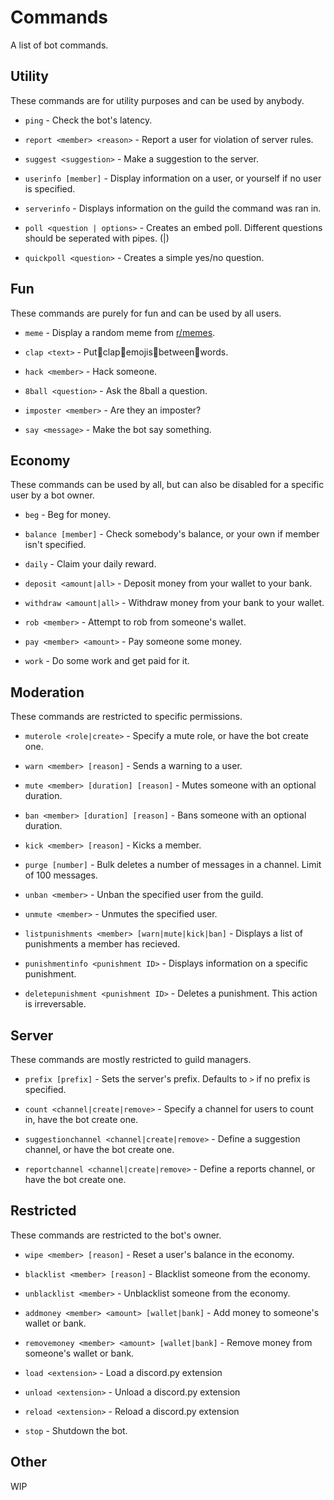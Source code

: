 # Commands
A list of bot commands.

## Utility
These commands are for utility purposes and can be used by anybody.

- `ping` - Check the bot's latency.

- `report <member> <reason>` - Report a user for violation of server rules.

- `suggest <suggestion>` - Make a suggestion to the server.

- `userinfo [member]` - Display information on a user, or yourself if no user is specified.

- `serverinfo` - Displays information on the guild the command was ran in.

- `poll <question | options>` - Creates an embed poll. Different questions should be seperated with pipes. (|)

- `quickpoll <question>` - Creates a simple yes/no question.

## Fun
These commands are purely for fun and can be used by all users.

- `meme` - Display a random meme from [r/memes](https://reddit.com/r/memes/).

- `clap <text>` - Put👏clap👏emojis👏between👏words.

- `hack <member>` - Hack someone.

- `8ball <question>` - Ask the 8ball a question.

- `imposter <member>` - Are they an imposter?

- `say <message>` - Make the bot say something.

## Economy
These commands can be used by all, but can also be disabled for a specific user by a bot owner.

- `beg` - Beg for money.

- `balance [member]` - Check somebody's balance, or your own if member isn't specified.

- `daily` - Claim your daily reward.

- `deposit <amount|all>` - Deposit money from your wallet to your bank.

- `withdraw <amount|all>` - Withdraw money from your bank to your wallet.

- `rob <member>` - Attempt to rob from someone's wallet. 

- `pay <member> <amount>` - Pay someone some money.

- `work` - Do some work and get paid for it.

## Moderation
These commands are restricted to specific permissions.

- `muterole <role|create>` - Specify a mute role, or have the bot create one.

- `warn <member> [reason]` - Sends a warning to a user.

- `mute <member> [duration] [reason]` - Mutes someone with an optional duration.

- `ban <member> [duration] [reason]` - Bans someone with an optional duration.

- `kick <member> [reason]` - Kicks a member.

- `purge [number]` - Bulk deletes a number of messages in a channel. Limit of 100 messages.

- `unban <member>` - Unban the specified user from the guild.

- `unmute <member>` - Unmutes the specified user.

- `listpunishments <member> [warn|mute|kick|ban]` - Displays a list of punishments a member has recieved.

- `punishmentinfo <punishment ID>` - Displays information on a specific punishment.

- `deletepunishment <punishment ID>` - Deletes a punishment. This action is irreversable.

## Server
These commands are mostly restricted to guild managers.

- `prefix [prefix]` - Sets the server's prefix. Defaults to `>` if no prefix is specified.

- `count <channel|create|remove>` - Specify a channel for users to count in, have the bot create one.

- `suggestionchannel <channel|create|remove>` - Define a suggestion channel, or have the bot create one.

- `reportchannel <channel|create|remove>` - Define a reports channel, or have the bot create one.

## Restricted
These commands are restricted to the bot's owner.

- `wipe <member> [reason]` - Reset a user's balance in the economy.

- `blacklist <member> [reason]` - Blacklist someone from the economy.

- `unblacklist <member>` - Unblacklist someone from the economy.

- `addmoney <member> <amount> [wallet|bank]` - Add money to someone's wallet or bank.

- `removemoney <member> <amount> [wallet|bank]` - Remove money from someone's wallet or bank.

- `load <extension>` - Load a discord.py extension

- `unload <extension>` - Unload a discord.py extension

- `reload <extension>` - Reload a discord.py extension

- `stop` - Shutdown the bot.

## Other
WIP
